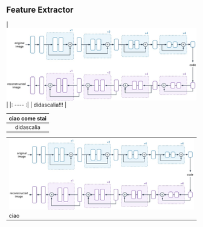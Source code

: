 ## Feature Extractor

| ![](https://github.com/FabioLanzi/PyNowCast/blob/master/resources/nowcast_fx.jpg)   |
|: ---- :|
| didascalia!!!   |

| ciao come stai |
|:--------------:|
| didascalia     |


<table>
  <tr>
    <td> <img src="https://github.com/FabioLanzi/PyNowCast/blob/master/resources/nowcast_fx.jpg"> </td>
  </tr> 
  
  <tr>
    <td> ciao </td>
  </tr>
</table>
